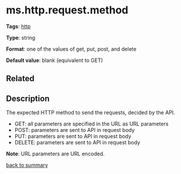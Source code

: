 # ms.http.request.method

**Tags**: 
[http](https://github.com/linkedin/data-integration-library/blob/master/docs/parameters/categories.md#http-properties)

**Type**: string

**Format**: one of the values of get, put, post, and delete

**Default value**: blank (equivalent to GET)

## Related 

## Description 

The expected HTTP method to send the requests, decided by the API.

- GET: all parameters are specified in the URL as URL parameters
- POST: parameters are sent to API in request body
- PUT: parameters are sent to API in request body
- DELETE: parameters are sent to API in request body

**Note**: URL parameters are URL encoded.

[back to summary](https://github.com/linkedin/data-integration-library/blob/master/docs/parameters/summary.md#mshttprequestmethod)

